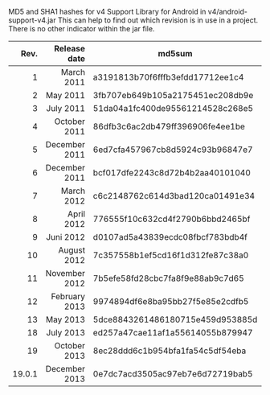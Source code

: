 MD5 and SHA1 hashes for v4 Support Library for Android in  v4/android-support-v4.jar
This can help to find out which revision is in use in a project. There is no other indicator within the jar file. 

|Rev.| Release date  |             md5sum               |                sha1sum                   |
|-----:|--------------:|----------------------------------|------------------------------------------|
|   1  | March 2011    | a3191813b70f6fffb3efdd17712ee1c4 | fcbf4461f540d9e6f19cb94b3b3e8207e42f9a71 | 
|   2  | May 2011      | 3fb707eb649b105a2175451ec208db9e | 61060ddf38258d987d6a2916dd5ac9d5a15bba10 |
|   3  | July 2011     | 51da04a1fc400de95561214528c268e5 | fc834ac8147bc4ed0b555f90f500a57d4232c448 |
|   4  | October 2011  | 86dfb3c6ac2db479ff396906fe4ee1be | c3029e4469274fa93dc9306a626275314e50a8e4 | 
|   5  | December 2011 | 6ed7cfa457967cb8d5924c93b96847e7 | fb5b44c5924b42371105145c92a5825c1e7ac95d |
|   6  | December 2011 | bcf017dfe2243c8d72b4b2aa40101040 | 7329492e76650ee661f6af7704b0c79151d8e1ef |
|   7  | March 2012    | c6c2148762c614d3bad120ca01491e34 | 53307dc2bd2b69fd5533458ee11885f55807de4b |
|   8  | April 2012    | 776555f10c632cd4f2790b6bbd2465bf | 8790fea7a0bc1d42c69c648571e2c7a02c92cf4c |
|   9  | Juni 2012     | d0107ad5a43839ecdc08fbcf783bdb4f | 27c24d26e4c5d57976e6926367985548678e913c |
|  10  | August 2012   | 7c357558b1ef5cd16f1d312fe87c38a0 | 612846c9857077a039b533718f72db3bc041d389 |
|  11  | November 2012 | 7b5efe58fd28cbc7fa8f9e88ab9c7d65 | 48c94ae70fa65718b382098237806a5909bb096e |
|  12  | February 2013 | 9974894df6e8ba95bb27f5e85e2cdfb5 | 307c1cc532eabbf1d135b43e5c983c9da700449d |
|  13  | May 2013      | 5dce8843261486180715e459d953885d | bd6479f5dd592790607e0504e66e0f31c2b4d308 |
|  18  | July 2013     | ed257a47cae11af1a55614055b879947 | 4a6be13368bb64c5a0b0460632d228a1a915f58f |
|  19  | October 2013  | 8ec28ddd6c1b954bfa1fa54c5df54eba | 5896b0a4e377ac4242eb2bc785220c1c4fc052f4 |
|19.0.1| December 2013 | 0e7dc7acd3505ac97eb7e6d72719bab5 | db0f122c99ef9f90dbab3fada6d191f2880cbb8e |
